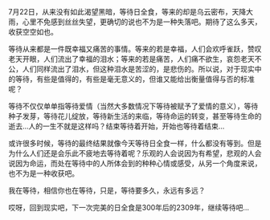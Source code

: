 7月22日，从来没有如此渴望黑暗，等待日全食，等来的却是乌云密布，天降大雨，心里不免感到丝丝失望，更确切的说也不为是一种失落吧。期待了这么多天，收获空空如也。    

等待从来都是一件既幸福又痛苦的事情。等来的若是幸福，人们会欢呼雀跃，赞叹老天开眼，人们流出了幸福的泪水；等来的若是痛苦，人们痛不欲生，哀怨老天不公，人们同样流出了泪水，但这种泪水是苦涩的，是悲伤的。所以说，对于现实中的等待，有些是值得的，有些是毫无意义的，但谁又能给出衡量值得与否的标准呢？

等待不仅仅单单指等待爱情（当然大多数情况下等待被赋予了爱情的意义），等待种子发芽，等待花儿绽放，等待新生活的来临，等待命运的转变，甚至等待生命的逝去…人的一生不就是这样吗？结束等待着开始，开始也等待着结束… 

或许很多时候，等待的最终结果就像今天等待日全食一样，什么都没有等到。但是为什么人们还是会乐此不疲地去等待着呢？乐观的人会说因为有希望，悲观的人会说因为命运，而处在等待中的人所体会到的种种心情或感受，从另一个角度来说，也不为是一种收获吧。

我在等待，相信你也在等待，只是，等待要多久，永远有多远？ 

哎呀，回到现实吧，下一次完美的日全食是300年后的2309年，继续等待吧…